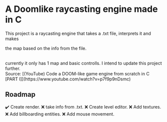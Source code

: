 # A Doomlike raycasting engine made in C
This project is a raycasting engine that takes a .txt file, interprets it and makes

the map based on the info from the file.

<br>
currently it only has 1 map and basic controlls. I intend to update this project further.

<br>
Source: [(YouTube) Code a DOOM-like game engine from scratch in C [PART I]](https://www.youtube.com/watch?v=p7f9p9nDsmc)

## Roadmap
:heavy_check_mark: Create render.
:x: take info from .txt.
:x: Create level editor.
:x: Add textures.
:x: Add billboarding entities.
:x: Add mouse movement.